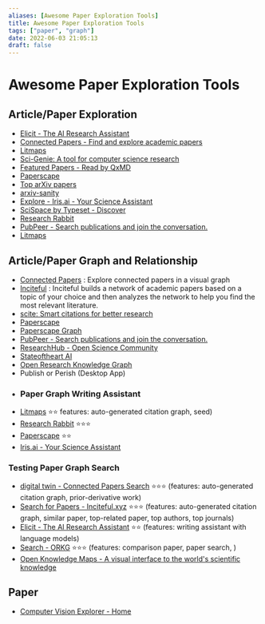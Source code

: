```yaml
---
aliases: [Awesome Paper Exploration Tools]
title: Awesome Paper Exploration Tools
tags: ["paper", "graph"]
date: 2022-06-03 21:05:13
draft: false
---
```


# Awesome Paper Exploration Tools

## Article/Paper Exploration

- [Elicit - The AI Research Assistant](https://elicit.org/search)
- [Connected Papers - Find and explore academic papers](https://www.connectedpapers.com/)
- [Litmaps](https://app.litmaps.com/)
- [Sci-Genie: A tool for computer science research](https://sci-genie.com/)
- [Featured Papers - Read by QxMD](https://read.qxmd.com/)
- [Paperscape](http://paperscape.org/)
- [Top arXiv papers](https://scirate.com/)
- [arxiv-sanity](https://arxiv-sanity-lite.com/)
- [Explore - Iris.ai - Your Science Assistant](https://the.iris.ai/explore/start)
- [SciSpace by Typeset - Discover](https://typeset.io/search)
- [Research Rabbit](https://researchrabbitapp.com/home)
- [PubPeer - Search publications and join the conversation.](https://pubpeer.com/)
- [Litmaps](https://app.litmaps.co/)

## Article/Paper Graph and Relationship

- [Connected Papers](https://www.connectedpapers.com/) : Explore connected papers in a visual graph
- [Inciteful](https://inciteful.xyz/) : Inciteful builds a network of academic papers based on a topic of your choice and then analyzes the network to help you find the most relevant literature.
- [scite: Smart citations for better research](https://scite.ai/)
- [Paperscape](https://paperscape.org/)
- [Paperscape Graph](http://my.paperscape.org/)
- [PubPeer - Search publications and join the conversation.](https://pubpeer.com/)
- [ResearchHub - Open Science Community](https://www.researchhub.com/)
- [Stateoftheart AI](https://www.stateoftheart.ai/)
- [Open Research Knowledge Graph](https://www.orkg.org/orkg/)
- Publish or Perish (Desktop App)
- ### Paper Graph Writing Assistant
- [Litmaps](https://app.litmaps.com/) ⭐⭐ features: auto-generated citation graph, seed)
- [Research Rabbit](https://researchrabbitapp.com/home) ⭐⭐⭐
- [Paperscape](http://my.paperscape.org/) ⭐⭐
- [Iris.ai - Your Science Assistant](https://the.iris.ai/explore/map/)

### Testing Paper Graph Search

- [digital twin - Connected Papers Search](https://www.connectedpapers.com/search?q=digital%20twin) ⭐⭐⭐ (features: auto-generated citation graph, prior-derivative work)
- [Search for Papers - Inciteful.xyz](https://inciteful.xyz/search?q=digital%20twin) ⭐⭐⭐ (features: auto-generated citation graph, similar paper, top-related paper, top authors, top journals)
- [Elicit - The AI Research Assistant](https://elicit.org/search?q=digital+twin) ⭐⭐ (features: writing assistant with language models)
- [Search - ORKG](https://www.orkg.org/orkg/search/digital%20twin?types=&createdBy=) ⭐⭐⭐ (features: comparison paper, paper search, )
- [Open Knowledge Maps - A visual interface to the world's scientific knowledge](https://openknowledgemaps.org/index)


## Paper

- [Computer Vision Explorer - Home](https://vision-explorer.allenai.org/)